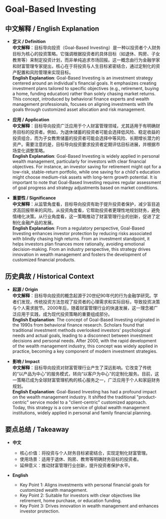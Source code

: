 # Goal-Based Investing

## 中文解释 / English Explanation

* **定义 / Definition**  
  **中文解释**：目标导向投资（Goal-Based Investing）是一种以投资者个人财务目标为核心的投资策略。它强调根据投资者的具体目标（如退休、购房、子女教育等）来制定投资计划，而非单纯追求市场回报。这一概念由行为金融学家和财富管理专家提出，核心在于将投资与人生目标紧密结合，通过定制化的资产配置和风险管理来实现目标。  
  **English Explanation**: Goal-Based Investing is an investment strategy centered around an individual's financial goals. It emphasizes creating investment plans tailored to specific objectives (e.g., retirement, buying a home, funding education) rather than solely chasing market returns. This concept, introduced by behavioral finance experts and wealth management professionals, focuses on aligning investments with life goals through customized asset allocation and risk management.

* **应用 / Application**  
  **中文解释**：目标导向投资广泛应用于个人财富管理领域，尤其适用于有明确财务目标的投资者。例如，为退休储蓄的投资者可能会选择低风险、稳定收益的投资组合，而为子女教育储蓄的投资者可能会选择中等风险、长期增长潜力的资产。需要注意的是，目标导向投资要求投资者定期评估目标进展，并根据市场变化调整策略。  
  **English Explanation**: Goal-Based Investing is widely applied in personal wealth management, particularly for investors with clear financial objectives. For instance, an investor saving for retirement might opt for a low-risk, stable-return portfolio, while one saving for a child's education might choose medium-risk assets with long-term growth potential. It is important to note that Goal-Based Investing requires regular assessment of goal progress and strategy adjustments based on market conditions.

* **重要性 / Significance**  
  **中文解释**：从监管角度看，目标导向投资有助于提升投资者保护，减少盲目追求高回报带来的风险。从投资角度看，它帮助投资者更理性地规划财务，避免情绪化决策。从行业角度看，这一策略推动了财富管理行业的创新，促进了定制化金融产品的发展。  
  **English Explanation**: From a regulatory perspective, Goal-Based Investing enhances investor protection by reducing risks associated with blindly chasing high returns. From an investment standpoint, it helps investors plan finances more rationally, avoiding emotional decision-making. From an industry perspective, this strategy drives innovation in wealth management and fosters the development of customized financial products.

## 历史典故 / Historical Context

* **起源 / Origin**  
  **中文解释**：目标导向投资的概念起源于20世纪90年代的行为金融学研究。学者们发现，传统投资方法忽视了投资者的心理需求和实际目标，导致投资决策与个人需求脱节。2000年后，随着财富管理行业的快速发展，这一理念被广泛应用于实践，成为现代投资策略的重要组成部分。  
  **English Explanation**: The concept of Goal-Based Investing originated in the 1990s from behavioral finance research. Scholars found that traditional investment methods overlooked investors' psychological needs and actual goals, leading to a disconnect between investment decisions and personal needs. After 2000, with the rapid development of the wealth management industry, this concept was widely applied in practice, becoming a key component of modern investment strategies.

* **影响 / Impact**  
  **中文解释**：目标导向投资对财富管理行业产生了深远影响。它改变了传统的“以产品为中心”的服务模式，转向“以客户为中心”的定制化服务。目前，这一策略已成为全球财富管理机构的核心服务之一，广泛应用于个人和家庭财务规划。  
  **English Explanation**: Goal-Based Investing has had a profound impact on the wealth management industry. It shifted the traditional "product-centric" service model to a "client-centric" customized approach. Today, this strategy is a core service of global wealth management institutions, widely applied in personal and family financial planning.

## 要点总结 / Takeaway

* **中文**  
  - 核心价值：将投资与个人财务目标紧密结合，实现定制化财富管理。  
  - 使用场景：适用于退休、购房、教育等明确财务目标的投资者。  
  - 延伸意义：推动财富管理行业创新，提升投资者保护水平。  

* **English**  
  - Key Point 1: Aligns investments with personal financial goals for customized wealth management.  
  - Key Point 2: Suitable for investors with clear objectives like retirement, home purchase, or education funding.  
  - Key Point 3: Drives innovation in wealth management and enhances investor protection.